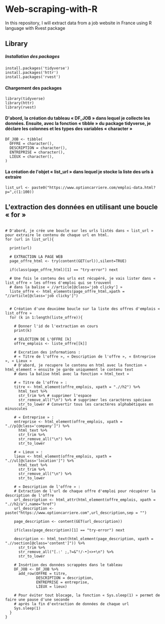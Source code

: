 # Web-scraping-with-R
In this repository, I will extract data from a job website in France using R language with Rvest package

## Library
##### Installation des packages

```{r, eval = FALSE}
install.packages('tidyverse')
install.packages('httr')
install.packages('rvest')
```
#### Chargement des packages

```{r, eval = FALSE}
library(tidyverse)
library(httr)
library(rvest)
```

#### D'abord, la création du tableau « DF_JOB » dans lequel je collecte les données. Ensuite, avec la fonction « tibble » du package tidyverse, je déclare les colonnes et les types des variables « character » 

```{r, eval = FALSE}
DF_JOB <- tibble(
  OFFRE = character(),
  DESCRIPTION = character(),
  ENTREPRISE = character(),
  LIEUX = character(),
)
```

#### La création de l'objet « list_url » dans lequel je stocke la liste des urls à extraire 

```{r, eval = FALSE}
list_url <- paste0("https://www.optioncarriere.com/emploi-data.html?p=",c(1:100))
```

## L'extraction des données en utilisant une boucle « for »

```{r, message = FALSE}

# D'abord, je crée une boucle sur les urls listés dans « list_url » pour extraire le contenu de chaque url en html.  
for (url in list_url){
  
  print(url)
  
  # EXTRACTION LA PAGE WEB 
  page_offre_html <- try(content(GET(url)),silent=TRUE)
  
  if(class(page_offre_html)[1] == "try-error") next
  
  # Une fois le contenu des urls est récupéré, je vais lister dans « list_offre » les offres d'emploi qui se trouvent 
  # dans la balise « //article[@class='job clicky'] »
  liste_offre <- html_elements(page_offre_html,xpath = "//article[@class='job clicky']")
  
  
  # Création d'une deuxième boucle sur la liste des offres d'emplois « list_offre »
  for (k in 1:length(liste_offre)){
    
    # Donner l'id de l'extraction en cours
    print(k)
    
    # SELECTION DE L'OFFRE [k]
    offre_emplois <- liste_offre[[k]]
    
    # Excration des informations : 	
    # « Titre de l'offre », « Description de l'offre », « Entreprise », « Lieux »
    # D'abord, je recupere le contenu en html avec la fonction « html_element » ensuite je garde uniquement le contenu text 
    # dans la balise html avec la fonction « html_text »
    
    # « Titre de l'offre » :
    titre <- html_element(offre_emplois, xpath = ".//h2") %>%
      html_text %>%
      str_trim %>% # supprimer l'espace 
      str_remove_all("\n") %>% # supprimer les caractères spéciaux 
      str_to_lower # Convertir tous les caractères alphabétiques en minuscules
    
    # « Entreprise » :
    entreprise <- html_element(offre_emplois, xpath = ".//p[@class='company']") %>% 
      html_text %>%
      str_trim %>%
      str_remove_all("\n") %>%
      str_to_lower
    
    # « Lieux » :
    lieux <- html_element(offre_emplois, xpath = ".//ul[@class='location']") %>%
      html_text %>%
      str_trim %>%
      str_remove_all("\n") %>%
      str_to_lower
    
    # « Description de l'offre » :
    # Extraction de l'url de chaque offre d'emploi pour récupérer la description de l'offre
    url_description <- html_attr(html_element(offre_emplois, xpath = ".//h2/a"),name="href")
    url_description <- paste("https://www.optioncarriere.com",url_description,sep = "")
    
    page_description <- content(GET(url_description))
    
    if(class(page_description)[1] == "try-error") next
    
    description <- html_text(html_element(page_description, xpath = ".//section[@class='content']")) %>%
      str_trim %>%
      str_remove_all("[.:' ;,?=&^!/-•]<>+\n") %>%
      str_to_lower
   
    # Insértion des données scrappées dans le tableau
    DF_JOB <- DF_JOB %>% 
      add_row(OFFRE = titre,
              DESCRIPTION = description,
              ENTREPRISE = entreprise,
              LIEUX = lieux)
    
    # Pour éviter tout blocage, la fonction « Sys.sleep(1) » permet de faire une pause d'une seconde
    # après la fin d'extraction de données de chaque url 
    Sys.sleep(1)
  }
}
```
